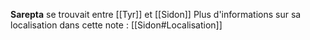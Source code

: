 **Sarepta** se trouvait entre [[Tyr]] et [[Sidon]]
Plus d'informations sur sa localisation dans cette note : [[Sidon#Localisation]]
